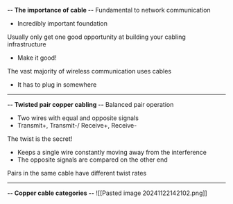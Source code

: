 **-- The importance of cable --**
Fundamental to network communication
- Incredibly important foundation

Usually only get one good opportunity at building your cabling infrastructure
- Make it good!

The vast majority of wireless communication uses cables
- It has to plug in somewhere
---
**-- Twisted pair copper cabling --**
Balanced pair operation
- Two wires with equal and opposite signals
- Transmit+, Transmit-/ Receive+, Receive-

The twist is the secret!
- Keeps a single wire constantly moving away from the interference
- The opposite signals are compared on the other end

Pairs in the same cable have different twist rates

---
**-- Copper cable categories --**
![[Pasted image 20241122142102.png]]
